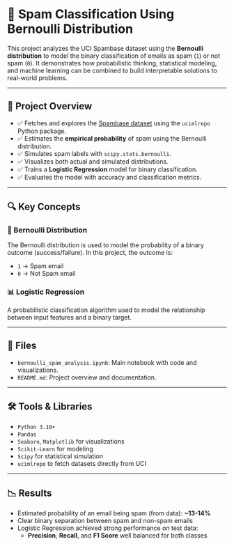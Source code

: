 # 📧 Spam Classification Using Bernoulli Distribution

This project analyzes the UCI Spambase dataset using the **Bernoulli distribution** to model the binary classification of emails as spam (`1`) or not spam (`0`). It demonstrates how probabilistic thinking, statistical modeling, and machine learning can be combined to build interpretable solutions to real-world problems.

---

## 📌 Project Overview

- ✅ Fetches and explores the [Spambase dataset](https://archive.ics.uci.edu/dataset/94/spambase) using the `ucimlrepo` Python package.
- ✅ Estimates the **empirical probability** of spam using the Bernoulli distribution.
- ✅ Simulates spam labels with `scipy.stats.bernoulli`.
- ✅ Visualizes both actual and simulated distributions.
- ✅ Trains a **Logistic Regression** model for binary classification.
- ✅ Evaluates the model with accuracy and classification metrics.

---

## 🔍 Key Concepts

### 🎯 Bernoulli Distribution
The Bernoulli distribution is used to model the probability of a binary outcome (success/failure). In this project, the outcome is:
- `1` → Spam email
- `0` → Not Spam email

### 📊 Logistic Regression
A probabilistic classification algorithm used to model the relationship between input features and a binary target.

---

## 📁 Files

- `bernoulli_spam_analysis.ipynb`: Main notebook with code and visualizations.
- `README.md`: Project overview and documentation.

---

## 🛠️ Tools & Libraries

- `Python 3.10+`
- `Pandas`
- `Seaborn`, `Matplotlib` for visualizations
- `Scikit-Learn` for modeling
- `Scipy` for statistical simulation
- `ucimlrepo` to fetch datasets directly from UCI

---

## 📉 Results

- Estimated probability of an email being spam (from data): **~13-14%**
- Clear binary separation between spam and non-spam emails
- Logistic Regression achieved strong performance on test data:
  - **Precision**, **Recall**, and **F1 Score** well balanced for both classes


